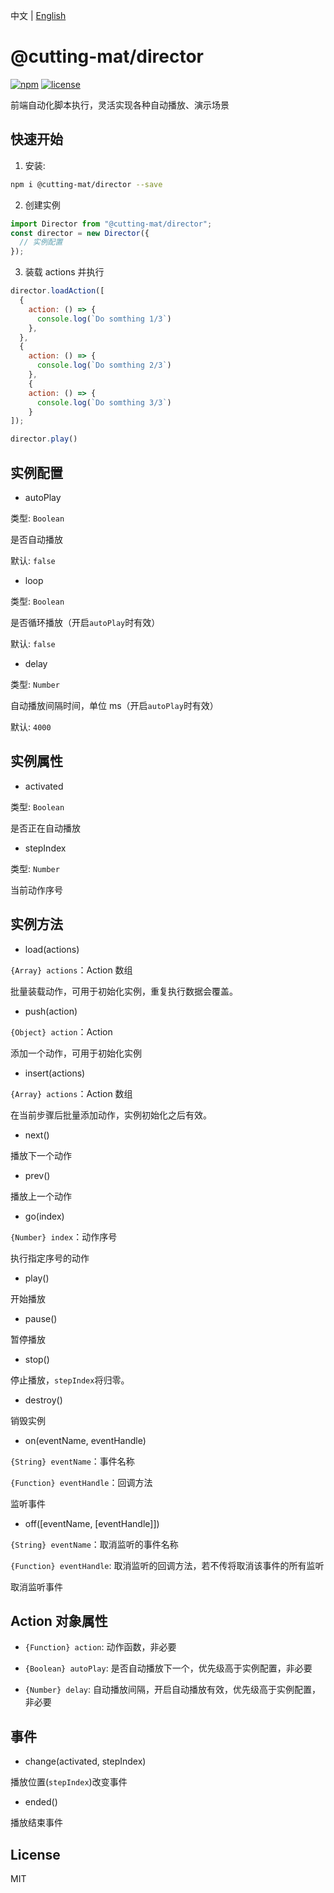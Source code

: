 中文 | [English](README.md)

# @cutting-mat/director

[![npm](https://img.shields.io/npm/v/@cutting-mat/director.svg)](https://www.npmjs.com/package/@cutting-mat/director) [![license](https://img.shields.io/github/license/cutting-mat/director.svg)]()

前端自动化脚本执行，灵活实现各种自动播放、演示场景

## 快速开始

1. 安装:

```bash
npm i @cutting-mat/director --save
```

2. 创建实例

```js
import Director from "@cutting-mat/director";
const director = new Director({
  // 实例配置
});
```

3. 装载 actions 并执行

```js
director.loadAction([
  {
    action: () => {
      console.log(`Do somthing 1/3`)
    },
  },
  {
    action: () => {
      console.log(`Do somthing 2/3`)
    },
    {
    action: () => {
      console.log(`Do somthing 3/3`)
    }
]);

director.play()
```

## 实例配置

- autoPlay

类型: `Boolean`

是否自动播放

默认: `false`

- loop

类型: `Boolean`

是否循环播放（开启`autoPlay`时有效）

默认: `false`

- delay

类型: `Number`

自动播放间隔时间，单位 ms（开启`autoPlay`时有效）

默认: `4000`

## 实例属性

- activated

类型: `Boolean`

是否正在自动播放

- stepIndex

类型: `Number`

当前动作序号

## 实例方法

- load(actions)

`{Array} actions`：Action 数组

批量装载动作，可用于初始化实例，重复执行数据会覆盖。

- push(action)

`{Object} action`：Action

添加一个动作，可用于初始化实例

- insert(actions)

`{Array} actions`：Action 数组

在当前步骤后批量添加动作，实例初始化之后有效。

- next()

播放下一个动作

- prev()

播放上一个动作

- go(index)

`{Number} index`：动作序号

执行指定序号的动作

- play()

开始播放

- pause()

暂停播放

- stop()

停止播放，`stepIndex`将归零。

- destroy()

销毁实例

- on(eventName, eventHandle)

`{String} eventName`：事件名称

`{Function} eventHandle`：回调方法

监听事件

- off([eventName, [eventHandle]])

`{String} eventName`：取消监听的事件名称

`{Function} eventHandle`: 取消监听的回调方法，若不传将取消该事件的所有监听

取消监听事件

## Action 对象属性

- `{Function} action`: 动作函数，非必要

- `{Boolean} autoPlay`: 是否自动播放下一个，优先级高于实例配置，非必要

- `{Number} delay`: 自动播放间隔，开启自动播放有效，优先级高于实例配置，非必要

## 事件

- change(activated, stepIndex)

播放位置(`stepIndex`)改变事件

- ended()

播放结束事件

## License

MIT
